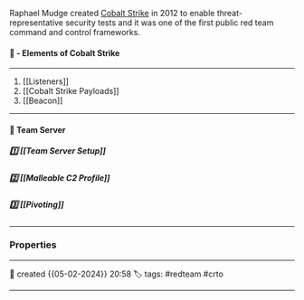 Raphael Mudge created [Cobalt Strike](https://cobaltstrike.com/) in 2012 to enable threat-representative security tests and it was one of the first public red team command and control frameworks.


#### 🚀 - Elements of Cobalt Strike
---
1. [[Listeners]]
2. [[Cobalt Strike Payloads]]
3. [[Beacon]]

---

#### 📜 Team Server

##### 1️⃣  [[Team Server Setup]]

##### 2️⃣ [[Malleable C2 Profile]]

##### 3️⃣ [[Pivoting]]

--- 

### Properties
---
📆 created   {{05-02-2024}} 20:58
🏷️ tags: #redteam  #crto 

---
